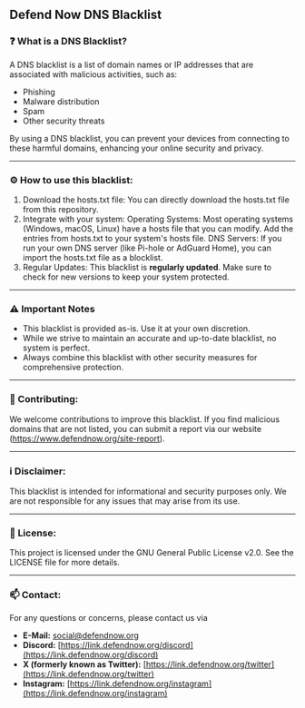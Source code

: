 ## Defend Now DNS Blacklist

### ❓ What is a DNS Blacklist?

A DNS blacklist is a list of domain names or IP addresses that are associated with malicious activities, such as:
- Phishing
- Malware distribution
- Spam
- Other security threats

By using a DNS blacklist, you can prevent your devices from connecting to these harmful domains, enhancing your online security and privacy.

-----

### ⚙️ How to use this blacklist:

1. Download the hosts.txt file: You can directly download the hosts.txt file from this repository.
2. Integrate with your system:
 Operating Systems: Most operating systems (Windows, macOS, Linux) have a hosts file that you can modify. Add the entries from hosts.txt to your system's hosts file.
 DNS Servers: If you run your own DNS server (like Pi-hole or AdGuard Home), you can import the hosts.txt file as a blocklist.
3. Regular Updates: This blacklist is **regularly updated**. Make sure to check for new versions to keep your system protected.

-----

### ⚠️ Important Notes
- This blacklist is provided as-is. Use it at your own discretion.
- While we strive to maintain an accurate and up-to-date blacklist, no system is perfect.
- Always combine this blacklist with other security measures for comprehensive protection.

-----

  ### 🩵 Contributing:

We welcome contributions to improve this blacklist. If you find malicious domains that are not listed, you can submit a report via our website (https://www.defendnow.org/site-report).

-----

### ℹ️ Disclaimer:
This blacklist is intended for informational and security purposes only. We are not responsible for any issues that may arise from its use.

-----

### 📑 License:
This project is licensed under the GNU General Public License v2.0. See the LICENSE file for more details.

-----

### 📫 Contact:
For any questions or concerns, please contact us via 
- **E-Mail:** [social@defendnow.org](mailto:social@defendnow.org)
- **Discord:** [https://link.defendnow.org/discord](https://link.defendnow.org/discord)
- **X (formerly known as Twitter):** [https://link.defendnow.org/twitter](https://link.defendnow.org/twitter)
- **Instagram:** [https://link.defendnow.org/instagram](https://link.defendnow.org/instagram)
